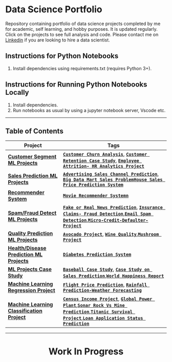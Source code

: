 # Data Science Portfolio
 
Repository containing portfolio of data science projects completed by me for academic, self learning, and hobby purposes. It is updated regularly. Click on the projects to see full analysis and code.
Please contact me on [Linkedin](https://www.linkedin.com/in/sonali-sheth-599896b3/) if you are looking to hire a data scientist.

## Instructions for Python Notebooks
1. Install dependencies using requirements.txt (requires Python 3+).

## Instructions for Running Python Notebooks Locally
1. Install dependencies.
2. Run notebooks as usual by using a jupyter notebook server, Vscode etc.

-----
## Table of Contents  
<!--ts-->
| Project | Tags |
| --- | --- |
| [**Customer Segment ML Projects**](#CUSTOMER) |[**`Customer Churn Analysis`**](https://github.com/sonalisheth/Data-Science-Portfolio/tree/main/Customer%20Churn%20Analysis), [**`Customer Retention Case Study`**](https://github.com/sonalisheth/Data-Science-Portfolio/tree/main/Customer%20Retention%20Case%20Study), [**`Employee Attrition- HR Analytics Project`**](https://github.com/sonalisheth/Data-Science-Portfolio/tree/main/HR%20Analytics%20Project)|
| [**Sales Prediction ML Projects**](#SALES) |[**`Advertising Sales Channel Prediction`**](https://github.com/sonalisheth/Data-Science-Portfolio/tree/main/Advertising%20Sales%20Channel%20Prediction), [**`Big Data Mart Sales Problem`**](https://github.com/sonalisheth/Data-Science-Portfolio/tree/main/Big%20Data%20Mart%20Sales%20Problem)[**`House Sales Price Prediction System`**](https://github.com/sonalisheth/Data-Science-Portfolio/tree/main/House%20Sales%20Price%20Prediction%20System)|
| [**Recommender System**](#Recommender) |[**`Movie Recommender Systemn`**](https://github.com/sonalisheth/Data-Science-Portfolio/tree/main/Movie%20Recommender%20System)|
| [**Spam/Fraud Detect ML Projects**](#SPAM) |[**`Fake or Real News Prediction`**](https://github.com/sonalisheth/Data-Science-Portfolio/tree/main/Fake%20or%20Real%20News), [**`Insurance Claims- Fraud Detection`**](https://github.com/sonalisheth/Data-Science-Portfolio/tree/main/Insurance%20Claims-%20Fraud%20Detection),[**`Email Spam Detection`**](https://github.com/sonalisheth/Data-Science-Portfolio/tree/main/Spam),[**`Micro-Credit-Defaulter-Project`**]()|
| [**Quality Prediction ML Projects**](#Quality) |[**`Avocado Project`**](https://github.com/sonalisheth/Data-Science-Portfolio/tree/main/Avocado%20Project), [**`Wine Quality`**](https://github.com/sonalisheth/Data-Science-Portfolio/tree/main/Wine%20Quality),[**`Mushroom Project`**](https://github.com/sonalisheth/Data-Science-Portfolio/tree/main/Mushroom%20Project)|
| [**Health/Disease Prediction ML Projects**](#Disease) |[**`Diabetes Prediction System`**](https://github.com/sonalisheth/Data-Science-Portfolio/tree/main/Avocado%20Project)|
| [**ML Projects Case Study**](#Case) |[**`Baseball Case Study`**](https://github.com/sonalisheth/Data-Science-Portfolio/tree/main/Baseball%20Case%20Study), [**`Case Study on Sales Prediction`**](https://github.com/sonalisheth/Data-Science-Portfolio/tree/main/Blogs%20_Articles%20Details),[**`World Happiness Report`**](https://github.com/sonalisheth/Data-Science-Portfolio/tree/main/World%20Happiness%20Report)|
| [**Machine Learning Regression Project**](#Reg) |[**`Flight Price Prediction`**](https://github.com/sonalisheth/Data-Science-Portfolio/tree/main/Flight%20Price%20Prediction), [**`Rainfall Prediction-Weather Forecasting`**](https://github.com/sonalisheth/Data-Science-Portfolio/tree/main/Rainfall%20Prediction-Weather%20Forecasting)|
| [**Machine Learning Classification Project**](#Class) |[**`Census Income Project`**](https://github.com/sonalisheth/Data-Science-Portfolio/tree/main/Census%20Income%20Project), [**`Global Power Plant`**](https://github.com/sonalisheth/Data-Science-Portfolio/tree/main/Global%20Power%20Plant),[**`Sonar Rock Vs Mine Prediction`**](https://github.com/sonalisheth/Data-Science-Portfolio/tree/main/Submarine%20Rock%20Vs%20Mine%20Prediction),[**`Titanic Survival Project`**](https://github.com/sonalisheth/Data-Science-Portfolio/tree/main/World%20Happiness%20Report),[**`Loan Application Status Prediction`**](https://github.com/sonalisheth/Data-Science-Portfolio/tree/main/Loan%20Application%20Status%20Prediction)|


-----
<h1><center>Work In Progress</center></h1>
